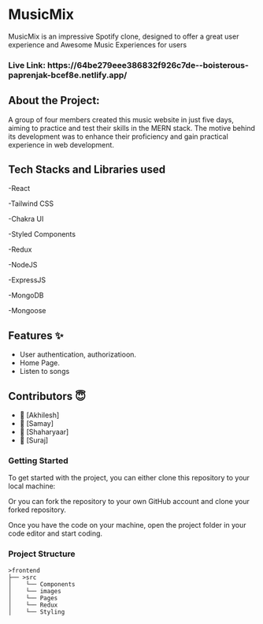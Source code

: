 # MusicMix
MusicMix is an impressive Spotify clone, designed to offer a great user experience and Awesome Music Experiences for users


<h3>Live Link: https://64be279eee386832f926c7de--boisterous-paprenjak-bcef8e.netlify.app/</h3> 


## About the Project:
A group of four members created this music website in just five days, aiming to practice and test their skills in the MERN stack. 
The motive behind its development was to enhance their proficiency and gain practical experience in web development.



## Tech Stacks and Libraries used

-React

-Tailwind CSS

-Chakra UI

-Styled Components

-Redux

-NodeJS

-ExpressJS

-MongoDB

-Mongoose

## Features ✨

- User authentication, authorizatioon.
- Home Page.
- Listen to songs 
## Contributors  😇


- 👤 [Akhilesh]
- 👤 [Samay]
- 👤 [Shaharyaar]
- 👤 [Suraj]


<h3>Getting Started</h3>
To get started with the project, you can either clone this repository to your local machine:

Or you can fork the repository to your own GitHub account and clone your forked repository.

Once you have the code on your machine, open the project folder in your code editor and start coding.

<h3>Project Structure</h3>

    >frontend
    ├── >src
    │    └── Components
    │    └── images
    │    └── Pages
    │    └── Redux
    │    └── Styling




